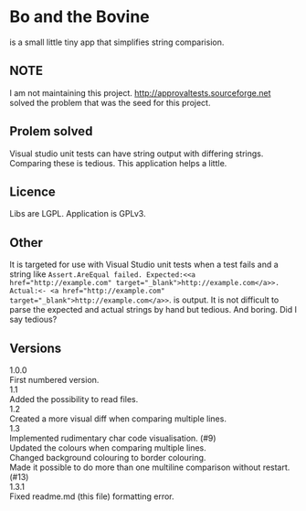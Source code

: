 # Bo and the Bovine
is a small little tiny app that simplifies string comparision.

## NOTE
I am not maintaining this project. http://approvaltests.sourceforge.net solved the problem that was the seed for this project.

## Prolem solved
Visual studio unit tests can have string output with differing strings.  
Comparing these is tedious.
This application helps a little.

## Licence
Libs are LGPL.
Application is GPLv3.

## Other
It is targeted for use with Visual Studio unit tests when a test fails and a string like
`Assert.AreEqual failed. Expected:<<a href="http://example.com" target="_blank">http://example.com</a>>. Actual:<- <a href="http://example.com" target="_blank">http://example.com</a>>`.
is output.  It is not difficult to parse the expected and actual strings by hand but tedious.  And boring.  Did I say tedious?

## Versions
1.0.0  
First numbered version.  
1.1  
Added the possibility to read files.  
1.2  
Created a more visual diff when comparing multiple lines.  
1.3  
Implemented rudimentary char code visualisation.  (#9)  
Updated the colours when comparing multiple lines.  
Changed background colouring to border colouring.  
Made it possible to do more than one multiline comparison without restart.  (#13)  
1.3.1  
Fixed readme.md (this file) formatting error.  
